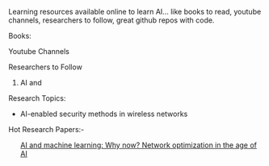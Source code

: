 Learning resources available online to learn AI... like books to read,  youtube channels, researchers to follow, great github repos with code. 


Books:







Youtube Channels





Researchers to Follow





1. AI and 

Research Topics: 

- AI-enabled security methods in wireless networks



Hot Research Papers:-

<ul> <a href="https://www.intel.com/content/dam/www/public/us/en/documents/reports/ai-and-5g-report.pdf">AI and machine learning: Why now? Network optimization in the age of AI</a> </ul>
